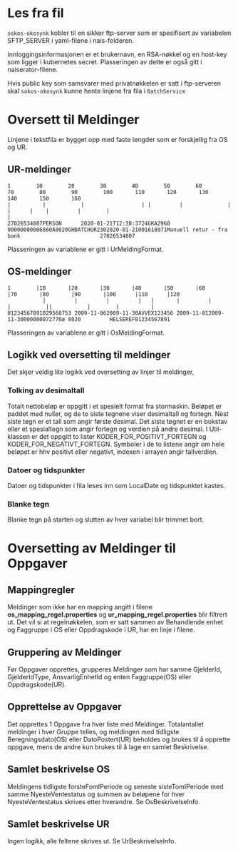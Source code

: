 # Les fra fil

`sokos-okosynk` kobler til en sikker ftp-server som er spesifisert av variabelen SFTP_SERVER i yaml-filene i nais-folderen.

Innloggingsinformasjonen er et brukernavn, en RSA-nøkkel og en host-key som ligger i kubernetes secret.
Plasseringen av dette er også gitt i naiserator-filene.

Hvis public key som samsvarer med privatnøkkelen er satt i ftp-serveren skal `sokos-okosynk` kunne hente linjene fra fila
i `BatchService`

# Oversett til Meldinger

Linjene i tekstfila er bygget opp med faste lengder som er forskjellig fra OS og UR.

## UR-meldinger

```
1        10        20        30        40        50        60        70        80        90        100       110       120       130       140       150       160
|          |           |                  | |         |              |   |      |    |         |        |                                                |
27026534807PERSON      2020-01-21T12:38:3724GKA2960   00000000006860A8020GHBATCHUR2302020-01-21001618071Manuell retur - fra bank                         27026534807
```

Plasseringen av variablene er gitt i UrMeldingFormat.

## OS-meldinger

```
1        |10       |20       |30       |40       |50       |60       |70       |80       |90       |100      |110      |120
           |         |         |         |   |       |         |          |           ||           |        |          |
01234567891029568753 2009-11-062009-11-30AVVEX123456 2009-11-012009-11-30000000072770æ 8020         HELSEREF01234567891      
```

Plasseringen av variablene er gitt i OsMeldingFormat.

## Logikk ved oversetting til meldinger

Det skjer veldig lite logikk ved oversetting av linjer til meldinger,

### Tolking av desimaltall

Totalt nettobeløp er oppgitt i et spesielt format fra stormaskin.
Beløpet er paddet med nuller, og de to siste tegnene viser desimaltall og fortegn.
Nest siste tegn er et tall som angir første desimal.
Det siste tegnet er en bokstav eller et spesialtegn som angir fortegn og verdien på andre desimal.
I Util-klassen er det oppgitt to lister KODER_FOR_POSITIVT_FORTEGN og KODER_FOR_NEGATIVT_FORTEGN.
Symboler i de to listene angir om hele beløpet er hhv positivt eller negativt, indexen i arrayen angir tallverdien.

### Datoer og tidspunkter

Datoer og tidspunkter i fila leses inn som LocalDate og tidspunktet kastes.

### Blanke tegn

Blanke tegn på starten og slutten av hver variabel blir trimmet bort.

# Oversetting av Meldinger til Oppgaver

## Mappingregler

Meldinger som ikke har en mapping angitt i filene **os_mapping_regel.properties** og **ur_mapping_regel.properties** blir filtrert ut.
Det vil si at regelnøkkelen, som er satt sammen av Behandlende enhet og Faggruppe i OS eller Oppdragskode i UR, har en linje i filene.

## Gruppering av Meldinger

Før Oppgaver opprettes, grupperes Meldinger som har samme GjelderId, GjelderIdType, AnsvarligEnhetId og enten Faggruppe(OS) eller Oppdragskode(UR).

## Opprettelse av Oppgaver

Det opprettes 1 Oppgave fra hver liste med Meldinger.
Totalantallet meldinger i hver Gruppe telles, og meldingen med tidligste Beregningsdato(OS) eller DatoPostert(UR)
beholdes og brukes til å opprette oppgave, mens de andre kun brukes til å lage en samlet Beskrivelse.

## Samlet beskrivelse OS

Meldingens tidligste forsteFomIPeriode og seneste sisteTomIPeriode med samme NyesteVentestatus og summen av beløpene for hver NyesteVentestatus skrives etter hverandre.
Se OsBeskrivelseInfo.

## Samlet beskrivelse UR

Ingen logikk, alle feltene skrives ut.
Se UrBeskrivelseInfo.

